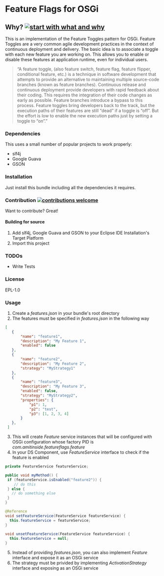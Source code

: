 # Feature Flags for OSGi

## Why? [![start with what and why](https://img.shields.io/badge/start%20with-why%3F-brightgreen.svg?style=flat)](http://www.ted.com/talks/simon_sinek_how_great_leaders_inspire_action)

This is an implementation of the Feature Toggles pattern for OSGi. Feature Toggles are a very common agile development practices in the context of continuous deployment and delivery. The basic idea is to associate a toggle with each new feature you are working on. This allows you to enable or disable these features at application runtime, even for individual users.

> “A feature toggle, (also feature switch, feature flag, feature flipper, conditional feature, etc.) is a technique in software development that attempts to provide an alternative to maintaining multiple source-code branches (known as feature branches).  Continuous release and continuous deployment provide developers with rapid feedback about their coding. This requires the integration of their code changes as early as possible. Feature branches introduce a bypass to this process. Feature toggles bring developers back to the track, but the execution paths of their features are still “dead” if a toggle is “off”. But the effort is low to enable the new execution paths just by setting a toggle to “on”.”

### Dependencies

This uses a small number of popular projects to work properly:

* slf4j
* Google Guava
* GSON

### Installation

Just install this bundle including all the dependencies it requires.

### Contribution [![contributions welcome](https://img.shields.io/badge/contributions-welcome-brightgreen.svg?style=flat)](https://github.com/amitjoy/feature-flags-osgi/issues)

Want to contribute? Great!

#### Building for source

1. Add slf4j, Google Guava and GSON to your Eclipse IDE Installation's Target Platform
2. Import this project

### TODOs

 - Write Tests

### License

EPL-1.0
 
### Usage

1. Create a *features.json* in your bundle's root directory
2. The features must be specified in *features.json* in the following way

```json
[
   {
       "name": "feature1",
       "description": "My Feature 1",
       "enabled": false
   },
   {
       "name": "feature2",
       "description": "My Feature 2",
       "strategy": "MyStrategy1"
   },
   {
       "name": "feature3",
       "description": "My Feature 3",
       "enabled": false,
       "strategy": "MyStrategy2",
       "properties": {
           "p1": 1,
           "p2": "test",
           "p3": [1, 2, 3, 4]
       }
   },
 ]
```
3. This will create *Feature* service instances that will be configured with OSGi configuration whose factory PID is *com.amitinside.featureflags.feature*
4. In your DS Component, use *FeatureService* interface to check if the feature is enabled

```java
private FeatureService featureService;

public void myMethod() {
 if (featureService.isEnabled("feature2")) {
    // do this
 } else {
   // do something else
 }
}

@Reference
void setFeatureService(FeatureService featureService) {
  this.featureService = featureService;
}
    
void unsetFeatureService(FeatureService featureService) {
  this.featureService = null;
}
```
5. Instead of providing *features.json*, you can also implement *Feature* interface and expose it as an OSGi service
6. The strategy must be privided by implementing *ActivationStrategy* interface and exposing as an OSGi service
